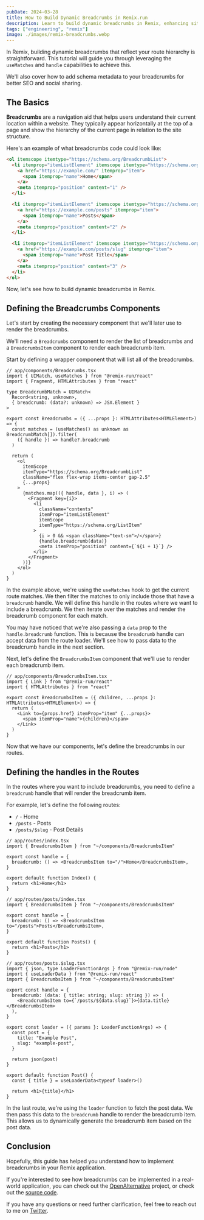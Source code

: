 ```yaml
---
pubDate: 2024-03-28
title: How to Build Dynamic Breadcrumbs in Remix.run
description: Learn to build dynamic breadcrumbs in Remix, enhancing site navigation and SEO. This guide covers useMatches/handle capabilities, and schema metadata.
tags: ["engineering", "remix"]
image: ./images/remix-breadcrumbs.webp
---
```


In Remix, building dynamic breadcrumbs that reflect your route hierarchy is straightforward. This tutorial will guide you through leveraging the `useMatches` and `handle` capabilities to achieve this.

We'll also cover how to add schema metadata to your breadcrumbs for better SEO and social sharing.

## The Basics

**Breadcrumbs** are a navigation aid that helps users understand their current location within a website. They typically appear horizontally at the top of a page and show the hierarchy of the current page in relation to the site structure.

Here's an example of what breadcrumbs code could look like:

```html
<ol itemscope itemtype="https://schema.org/BreadcrumbList">
  <li itemprop="itemListElement" itemscope itemtype="https://schema.org/ListItem">
    <a href="https://example.com/" itemprop="item">
      <span itemprop="name">Home</span>
    </a>
    <meta itemprop="position" content="1" />
  </li>

  <li itemprop="itemListElement" itemscope itemtype="https://schema.org/ListItem">
    <a href="https://example.com/posts" itemprop="item">
      <span itemprop="name">Posts</span>
    </a>
    <meta itemprop="position" content="2" />
  </li>

  <li itemprop="itemListElement" itemscope itemtype="https://schema.org/ListItem">
    <a href="https://example.com/posts/slug" itemprop="item">
      <span itemprop="name">Post Title</span>
    </a>
    <meta itemprop="position" content="3" />
  </li>
</ol>
```

Now, let's see how to build dynamic breadcrumbs in Remix.

## Defining the Breadcrumbs Components

Let's start by creating the necessary component that we'll later use to render the breadcrumbs.

We'll need a `Breadcrumbs` component to render the list of breadcrumbs and a `BreadcrumbsItem` component to render each breadcrumb item.

Start by defining a wrapper component that will list all of the breadcrumbs.

```tsx
// app/components/Breadcrumbs.tsx
import { UIMatch, useMatches } from "@remix-run/react"
import { Fragment, HTMLAttributes } from "react"

type BreadcrumbMatch = UIMatch<
  Record<string, unknown>,
  { breadcrumb: (data?: unknown) => JSX.Element }
>

export const Breadcrumbs = ({ ...props }: HTMLAttributes<HTMLElement>) => {
  const matches = (useMatches() as unknown as BreadcrumbMatch[]).filter(
    ({ handle }) => handle?.breadcrumb
  )

  return (
    <ol
      itemScope
      itemType="https://schema.org/BreadcrumbList"
      className="flex flex-wrap items-center gap-2.5"
      {...props}
    >
      {matches.map(({ handle, data }, i) => (
        <Fragment key={i}>
          <li
            className="contents"
            itemProp="itemListElement"
            itemScope
            itemType="https://schema.org/ListItem"
          >
            {i > 0 && <span className="text-sm">/</span>}
            {handle.breadcrumb(data)}
            <meta itemProp="position" content={`${i + 1}`} />
          </li>
        </Fragment>
      ))}
    </ol>
  )
}
```

In the example above, we're using the `useMatches` hook to get the current route matches. We then filter the matches to only include those that have a `breadcrumb` handle. We will define this handle in the routes where we want to include a breadcrumb. We then iterate over the matches and render the breadcrumb component for each match.

You may have noticed that we're also passing a `data` prop to the `handle.breadcrumb` function. This is because the `breadcrumb` handle can accept data from the route loader. We'll see how to pass data to the breadcrumb handle in the next section.

Next, let's define the `BreadcrumbsItem` component that we'll use to render each breadcrumb item.

```tsx
// app/components/BreadcrumbsItem.tsx
import { Link } from "@remix-run/react"
import { HTMLAttributes } from "react"

export const BreadcrumbsItem = ({ children, ...props }: HTMLAttributes<HTMLElement>) => {
  return (
    <Link to={props.href} itemProp="item" {...props}>
      <span itemProp="name">{children}</span>
    </Link>
  )
}
```

Now that we have our components, let's define the breadcrumbs in our routes.

## Defining the handles in the Routes

In the routes where you want to include breadcrumbs, you need to define a `breadcrumb` handle that will render the breadcrumb item.

For example, let's define the following routes:

- `/` - Home
- `/posts` - Posts
- `/posts/$slug` - Post Details

```tsx
// app/routes/index.tsx
import { BreadcrumbsItem } from "~/components/BreadcrumbsItem"

export const handle = {
  breadcrumb: () => <BreadcrumbsItem to="/">Home</BreadcrumbsItem>,
}

export default function Index() {
  return <h1>Home</h1>
}
```

```tsx
// app/routes/posts/index.tsx
import { BreadcrumbsItem } from "~/components/BreadcrumbsItem"

export const handle = {
  breadcrumb: () => <BreadcrumbsItem to="/posts">Posts</BreadcrumbsItem>,
}

export default function Posts() {
  return <h1>Posts</h1>
}
```

```tsx
// app/routes/posts.$slug.tsx
import { json, type LoaderFunctionArgs } from "@remix-run/node"
import { useLoaderData } from "@remix-run/react"
import { BreadcrumbsItem } from "~/components/BreadcrumbsItem"

export const handle = {
  breadcrumb: (data: { title: string; slug: string }) => (
    <BreadcrumbsItem to={`/posts/${data.slug}`}>{data.title}</BreadcrumbsItem>
  ),
}

export const loader = ({ params }: LoaderFunctionArgs) => {
  const post = {
    title: "Example Post",
    slug: "example-post",
  }

  return json(post)
}

export default function Post() {
  const { title } = useLoaderData<typeof loader>()

  return <h1>{title}</h1>
}
```

In the last route, we're using the `loader` function to fetch the post data. We then pass this data to the `breadcrumb` handle to render the breadcrumb item. This allows us to dynamically generate the breadcrumb item based on the post data.

## Conclusion

Hopefully, this guide has helped you understand how to implement breadcrumbs in your Remix application.

If you're interested to see how breadcrumbs can be implemented in a real-world application, you can check out the [OpenAlternative](https://openalternative.co) project, or check out the [source code](https://github.com/piotrkulpinski/openalternative).

If you have any questions or need further clarification, feel free to reach out to me on [Twitter](https://twitter.com/piotrkulpinski).
